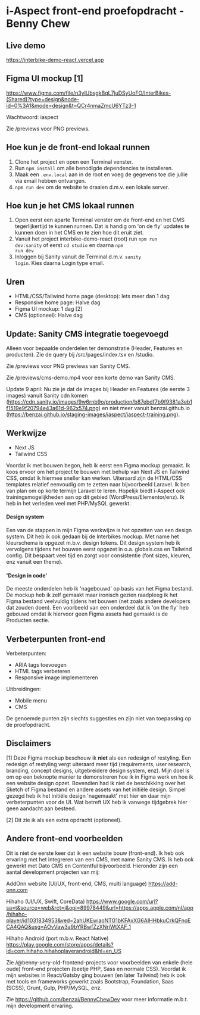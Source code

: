 # i-Aspect front-end proefopdracht - Benny Chew

## Live demo

https://interbike-demo-react.vercel.app

## Figma UI mockup [1]

https://www.figma.com/file/n3ylUbsgkBqL7juDSyUoFO/InterBikes-(Shared)?type=design&node-id=0%3A1&mode=design&t=QCr4nmaZmcU6YTz3-1

Wachtwoord: iaspect

Zie /previews voor PNG previews.

## Hoe kun je de front-end lokaal runnen

1. Clone het project en open een Terminal venster.
2. Run <code>npm install</code> om alle benodigde dependencies te installeren.
3. Maak een <code>.env.local</code> aan in de root en voeg de gegevens toe die jullie via email hebben ontvangen.
4. <code>npm run dev</code> om de website te draaien d.m.v. een lokale server.

## Hoe kun je het CMS lokaal runnen

1. Open eerst een aparte Terminal venster om de front-end en het CMS tegerlijkertijd te kunnen runnen. Dat is handig om 'on de fly' updates te kunnen doen in het CMS en te zien hoe dit eruit ziet.
2. Vanuit het project interbike-demo-react (root) run <code>npm run dev:sanity</code> of eerst <code>cd studio</code> en daarna <code>npm run dev</code>
3. Inloggen bij Sanity vanuit de Terminal d.m.v. <code>sanity login</code>. Kies daarna Login type email.

## Uren

- HTML/CSS/Tailwind home page (desktop): Iets meer dan 1 dag
- Responsive home page: Halve dag
- Figma UI mockup: 1 dag [2]
- CMS (optioneel): Halve dag

## Update: Sanity CMS integratie toegevoegd

Alleen voor bepaalde onderdelen ter demonstratie (Header, Features en producten). Zie de query bij /src/pages/index.tsx en /studio.

Zie /previews voor PNG previews van Sanity CMS.

Zie /previews/cms-demo.mp4 voor een korte demo van Sanity CMS.

Update 9 april: Nu zie je dat de images bij Header en Features (de eerste 3 images) vanuit Sanity cdn komen (https://cdn.sanity.io/images/9w6rnb9o/production/b87ebdf7b9f9381a3eb1f1519e9f20794e43a61d-962x574.png) en niet meer vanuit benzai.github.io (https://benzai.github.io/staging-images/iaspect/iaspect-training.png).

## Werkwijze

- Next JS
- Tailwind CSS

Voordat ik met bouwen begon, heb ik eerst een Figma mockup gemaakt. Ik koos ervoor om het project te bouwen met behulp van Next JS en Tailwind CSS, omdat ik hiermee sneller kan werken. Uiteraard zijn de HTML/CSS templates relatief eenvoudig om te zetten naar bijvoorbeeld Laravel. Ik ben van plan om op korte termijn Laravel te leren. Hopelijk biedt i-Aspect ook trainingsmogelijkheden aan op dit gebied (WordPress/Elementor/enz). Ik heb in het verleden veel met PHP/MySQL gewerkt.

#### Design system

Een van de stappen in mijn Figma werkwijze is het opzetten van een design system. Dit heb ik ook gedaan bij de Interbikes mockup. Met name het kleurschema is opgezet m.b.v. design tokens. Dit design system heb ik vervolgens tijdens het bouwen eerst opgezet in o.a. globals.css en Tailwind config. Dit bespaart veel tijd en zorgt voor consistentie (font sizes, kleuren, enz vanuit een theme).

#### 'Design in code'

De meeste onderdelen heb ik 'nagebouwd' op basis van het Figma bestand. De mockup heb ik zelf gemaakt maar ironisch gezien raadpleeg ik het Figma bestand veelvuldig tijdens het bouwen (net zoals andere developers dat zouden doen). Een voorbeeld van een onderdeel dat ik 'on the fly' heb gebouwd omdat ik hiervoor geen Figma assets had gemaakt is de Producten sectie.

## Verbeterpunten front-end

Verbeterpunten:

- ARIA tags toevoegen
- HTML tags verbeteren
- Responsive image implementeren

Uitbreidingen:

- Mobile menu
- CMS

De genoemde punten zijn slechts suggesties en zijn niet van toepassing op de proefopdracht.

## Disclaimers

[1] Deze Figma mockup beschouw ik **niet** als een redesign of restyling. Een redesign of restyling vergt uiteraard meer tijd (requirements, user research, branding, concept designs, uitgebreidere design system, enz). Mijn doel is om op een beknopte manier te demonstreren hoe ik in Figma werk en hoe ik een website design opzet. Bovendien had ik niet de beschikking over het Sketch of Figma bestand en andere assets van het initiële design. Simpel gezegd heb ik het initiële design 'nagemaakt' met hier en daar mijn verbeterpunten voor de UI. Wat betreft UX heb ik vanwege tijdgebrek hier geen aandacht aan besteed.

[2] Dit zie ik als een extra opdracht (optioneel).

## Andere front-end voorbeelden

Dit is niet de eerste keer dat ik een website bouw (front-end). Ik heb ook ervaring met het integreren van een CMS, met name Sanity CMS. Ik heb ook gewerkt met Dato CMS en Contentful bijvoorbeeld. Hieronder zijn een aantal development projecten van mij:

AddOnn website (UI/UX, front-end, CMS, multi language)
https://add-onn.com

Hihaho (UI/UX, Swift, CoreData)
https://www.google.com/url?sa=t&source=web&rct=j&opi=89978449&url=https://apps.apple.com/nl/app/hihaho-player/id1031834953&ved=2ahUKEwiaoNTG1bKFAxXG6AIHHbkuCrkQFnoECA4QAQ&usg=AOvVaw3a9bYRBwfZzXNriWtXAF_1

Hihaho Android (port m.b.v. React Native)
https://play.google.com/store/apps/details?id=com.hihaho.hihahoplayerandroid&hl=en_US

Zie /@benny-very-old-frontend-projects voor voorbeelden van enkele (hele oude) front-end projecten (beetje PHP, Sass en normale CSS). Voordat ik mijn websites in React/Gatsby ging bouwen (en later Tailwind) heb ik ook met tools en frameworks gewerkt zoals Bootstrap, Foundation, Saas (SCSS), Grunt, Gulp, PHP/MySQL, enz.

Zie https://github.com/benzai/BennyChewDev voor meer informatie m.b.t. mijn development ervaring.

